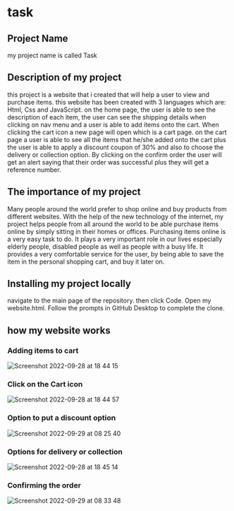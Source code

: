 # task

## Project Name 
my project name is called Task

## Description of my project
this project is a website that i created that will help a user to view and purchase items. this website has been created with 3 languages which are: Html, Css and JavaScript.
on the home page, the user is able to see the description of each item, the user can see the shipping details when clicking on nav menu and a user is able to add items onto the cart.
When clicking the cart icon a new page will open which is a cart page. on the cart page a user is able to see all the items that he/she added onto the cart plus the user is able to apply a discount coupon of 30% and also to choose the delivery or collection option.
By clicking on the confirm order the user will get an alert saying that their order was successful plus they will get a reference number.

## The importance of my project
Many people around the world prefer to shop online and buy products from different websites.
With the help of the new technology of the internet, my project helps people from all around the world to be able purchase items online by simply sitting in their homes or offices. Purchasing items online is a very easy task to do. It plays a very important role in our lives especially elderly people, disabled people as well as people with a busy life. It provides a very comfortable service for the user, by being able to save the item in the personal shopping cart, and buy it later on.

## Installing my project locally
navigate to the main page of the repository. then click Code. Open my website.html. Follow the prompts in GitHub Desktop to complete the clone.

## how my website works 
### Adding items to cart 
![Screenshot 2022-09-28 at 18 44 15](https://user-images.githubusercontent.com/114095693/192955510-892716de-b430-41ba-b5cd-5e6c5c755186.png)

### Click on the Cart icon
![Screenshot 2022-09-28 at 18 44 57](https://user-images.githubusercontent.com/114095693/192955846-55b8e61e-7053-4d5a-9ea6-3e184bf1edb6.png)

### Option to put a discount option
![Screenshot 2022-09-29 at 08 25 40](https://user-images.githubusercontent.com/114095693/192956093-c8d443bc-6a53-4671-bc93-d2896c8fe0ab.png)

### Options for delivery or collection
![Screenshot 2022-09-28 at 18 45 14](https://user-images.githubusercontent.com/114095693/192860300-2bb05c4b-8c67-4425-b12b-13a1687c1292.png)

### Confirming the order
![Screenshot 2022-09-29 at 08 33 48](https://user-images.githubusercontent.com/114095693/192956779-aba81a55-80f3-425d-b692-2aa203805eb6.png)

##
